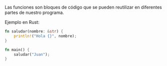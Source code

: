 Las funciones son bloques de código que se pueden reutilizar en diferentes partes de nuestro programa\.

Ejemplo en Rust:
```rust
fn saludar(nombre: &str) {
    println!("Hola {}", nombre);
}

fn main() {
    saludar("Juan");
}
```